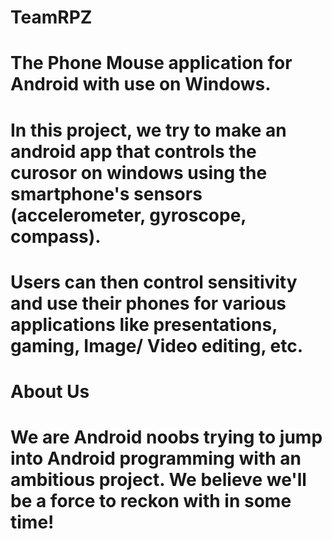 # TeamRPZ

# The Phone Mouse application for Android with use on Windows.
# In this project, we try to make an android app that controls the curosor on windows using the smartphone's sensors (accelerometer, gyroscope, compass).
# Users can then control sensitivity and use their phones for various applications like presentations, gaming, Image/ Video editing, etc.

# About Us
# We are Android noobs trying to jump into Android programming with an ambitious project. We believe we'll be a force to reckon with in some time!
